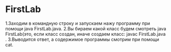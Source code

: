 # FirstLab
1.Заходим в командную строку и запускаем нажу программу при помощи java FirstLab.java.
2.Вы бираем какой класс будем смотреть java FirstLab(это, если класс создан, иначе создаем класс: javac FirstLab.java .
3.Выводится ответ, а содержимое программы смотрим при помощи cat.
